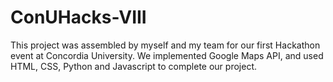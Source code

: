 # ConUHacks-VIII
This project was assembled by myself and my team for our first Hackathon event at Concordia University. We implemented Google Maps API, and used HTML, CSS, Python and Javascript to complete our project.
